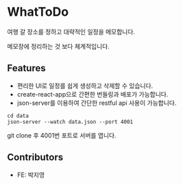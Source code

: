 # WhatToDo

여행 갈 장소를 정하고 대략적인 일정을 메모합니다.

메모장에 정리하는 것 보다 체계적입니다.

## Features

- 편리한 UI로 일정를 쉽게 생성하고 삭제할 수 있습니다.
- create-react-app으로 간편한 번들링과 배포가 가능합니다.
- json-server를 이용하여 간단한 restful api 사용이 가능합니다.

```
cd data
json-server --watch data.json --port 4001
```

git clone 후 4001번 포트로 서버를 엽니다.

## Contributors

- FE: 박지영
